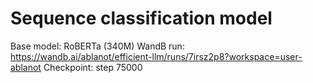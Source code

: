 # Sequence classification model

Base model: RoBERTa (340M)
WandB run: https://wandb.ai/ablanot/efficient-llm/runs/7irsz2p8?workspace=user-ablanot
Checkpoint: step 75000
